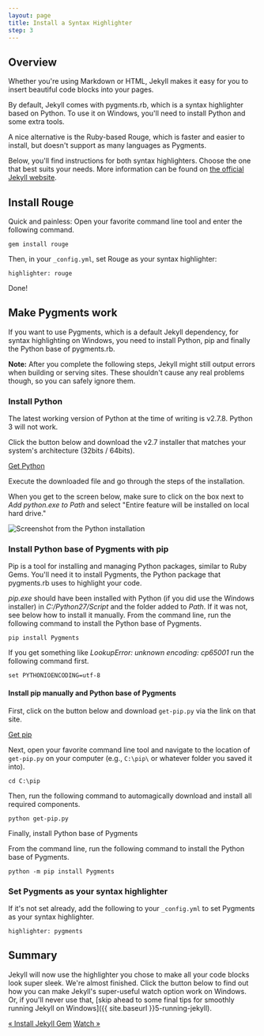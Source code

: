 ```yaml
---
layout: page
title: Install a Syntax Highlighter
step: 3
---
```


## Overview

Whether you're using Markdown or HTML, Jekyll makes it easy for you to insert beautiful code blocks into your pages.

By default, Jekyll comes with pygments.rb, which is a syntax highlighter based on Python. To use it on Windows, you'll need to install Python and some extra tools.

A nice alternative is the Ruby-based Rouge, which is faster and easier to install, but doesn't support as many languages as Pygments.

Below, you'll find instructions for both syntax highlighters. Choose the one that best suits your needs. More information can be found on [the official Jekyll website](http://jekyllrb.com/docs/templates/#code-snippet-highlighting).

## Install Rouge

Quick and painless: Open your favorite command line tool and enter the following command.

~~~
gem install rouge
~~~

Then, in your `_config.yml`, set Rouge as your syntax highlighter:

~~~
highlighter: rouge
~~~

Done!

## Make Pygments work

If you want to use Pygments, which is a default Jekyll dependency, for syntax highlighting on Windows, you need to install Python, pip and finally the Python base of pygments.rb.

**Note:** After you complete the following steps, Jekyll might still output errors when building or serving sites. These shouldn't cause any real problems though, so you can safely ignore them.

### Install Python

The latest working version of Python at the time of writing is v2.7.8. Python 3 will not work.

Click the button below and download the v2.7 installer that matches your system's architecture (32bits / 64bits).

<a href="http://www.python.org/download/" class="button-external" target="_blank">Get Python</a>

Execute the downloaded file and go through the steps of the installation.

When you get to the screen below, make sure to click on the box next to *Add python.exe to Path* and select "Entire feature will be installed on local hard drive."

<img alt="Screenshot from the Python installation" src="../public/img/python-path.png" class="img-nice">

### Install Python base of Pygments with pip

Pip is a tool for installing and managing Python packages, similar to Ruby Gems. You'll need it to install Pygments, the Python package that pygments.rb uses to highlight your code.

*pip.exe* should have been installed with Python (if you did use the Windows installer) in *C:/Python27/Script* and the folder added to *Path*. If it was not, see below how to install it manually.
From the command line, run the following command to install the Python base of Pygments.

~~~
pip install Pygments
~~~

If you get something like *LookupError: unknown encoding: cp65001* run the following command first.

~~~
set PYTHONIOENCODING=utf-8
~~~

#### Install pip manually and Python base of Pygments

First, click on the button below and download `get-pip.py` via the link on that site.

<a href="https://pip.pypa.io/en/latest/installing.html" class="button-external" target="_blank">Get pip</a>

Next, open your favorite command line tool and navigate to the location of `get-pip.py` on your computer (e.g., `C:\pip\` or whatever folder you saved it into).

~~~
cd C:\pip
~~~

Then, run the following command to automagically download and install all required components.

~~~
python get-pip.py
~~~

Finally, install Python base of Pygments

From the command line, run the following command to install the Python base of Pygments.

~~~
python -m pip install Pygments
~~~

### Set Pygments as your syntax highlighter

If it's not set already, add the following to your `_config.yml` to set Pygments as your syntax highlighter.

~~~
highlighter: pygments
~~~

## Summary

Jekyll will now use the highlighter you chose to make all your code blocks look super sleek. We're almost finished. Click the button below to find out how you can make Jekyll's super-useful watch option work on Windows. Or, if you'll never use that, [skip ahead to some final tips for smoothly running Jekyll on Windows]({{ site.baseurl }}5-running-jekyll).

<div class="pagination">
  <a class="pagination-item older" href="{{ site.baseurl }}2-jekyll-gem">&laquo; Install Jekyll Gem</a>
  <a class="pagination-item newer" href="{{ site.baseurl }}4-wdm-gem">Watch &raquo;</a>
</div>
